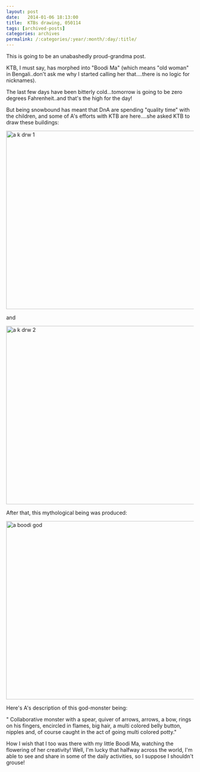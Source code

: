 ```yaml
---
layout: post
date:	2014-01-06 18:13:00
title:  KTBs drawing, 050114
tags: [archived-posts]
categories: archives
permalink: /:categories/:year/:month/:day/:title/
---
```

This is going to be an unabashedly proud-grandma post.

KTB, I must say, has morphed into "Boodi Ma" (which means "old woman" in Bengali..don't ask me why I started calling her that....there is no logic for nicknames). 

The last few days have been bitterly cold...tomorrow is going to  be zero degrees Fahrenheit..and that's the high for the day!

But being snowbound has meant that DnA are spending "quality time" with the children, and some of A's efforts with KTB are here....she asked KTB to draw these buildings:

<a href="http://www.flickr.com/photos/86494503@N00/11791690526/" title="a k drw 1 by mohandep, on Flickr"><img src="http://farm3.staticflickr.com/2844/11791690526_563559786a_z.jpg" width="640" height="480" alt="a k drw 1"></a>

and

<a href="http://www.flickr.com/photos/86494503@N00/11791343804/" title="a k drw 2 by mohandep, on Flickr"><img src="http://farm3.staticflickr.com/2879/11791343804_25804c6696_z.jpg" width="640" height="480" alt="a k drw 2"></a>

After that, this mythological being was produced:

<a href="http://www.flickr.com/photos/86494503@N00/11791104644/" title="a boodi god by mohandep, on Flickr"><img src="http://farm8.staticflickr.com/7361/11791104644_926fe2fb2d_z.jpg" width="640" height="480" alt="a boodi god"></a>

Here's A's description of this god-monster being:

" Collaborative monster with a spear, quiver of arrows, arrows, a bow, rings on his fingers, encircled in flames, big hair, a multi colored belly button, nipples and, of course caught in the act of going multi colored potty."

How I wish that I too was there with my little Boodi Ma, watching the flowering of her creativity! Well, I'm lucky that halfway across the world, I'm able to see and share in some of the daily activities, so I suppose I shouldn't grouse!
